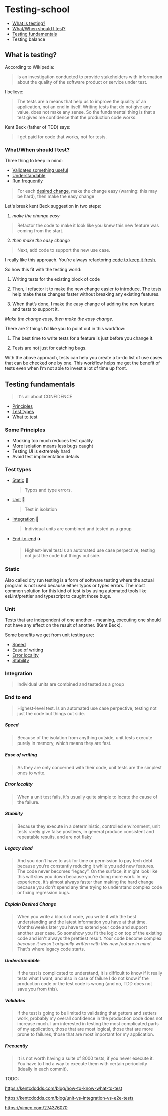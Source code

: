 # Testing-school

- [What is testing?](#what-is-testing)
- [What/When should I test?](#what/when-should-i-test)
- [Testing fundamentals](#testing-fundamentals)
- Testing balance

## What is testing?

According to Wikipedia:

> Is an investigation conducted to provide stakeholders with information about the quality of the software product or service under test.

I believe:

> The tests are a means that help us to improve the quality of an application, not an end in itself. Writing tests that do not give any value, does not make any sense. So the fundamental thing is that a test gives me confidence that the production code works.

Kent Beck (father of TDD) says:

> I get paid for code that works, not for tests.

### What/When should I test?

Three thing to keep in mind:

- [Validates something useful](#validates)
- [Understandable](#understandable)
- [Run frequently](#frecuently)

> For each [desired change](#explain-desired-change), make the change easy (warning: this may be hard), then make the easy change

Let's break kent Beck suggestion in two steps:

1. _make the change easy_

> Refactor the code to make it look like you knew this new feature was coming from the start.

2. _then make the easy change_

> Next, add code to support the new use case.

I really like this approach. You’re always refactoring [code to keep it fresh.](#legacy-dead)

So how this fit with the testing world:

1. Writing tests for the existing block of code

2. Then, I refactor it to make the new change easier to introduce. The tests help make these changes faster without breaking any existing features.

3. When that’s done, I make the easy change of adding the new feature and tests to support it.

_Make the change easy, then make the easy change._

There are 2 things I’d like you to point out in this workflow:

1. The best time to write tests for a feature is just before you change it.

2. Tests are not just for catching bugs.

With the above approach, tests can help you create a to-do list of use cases that can be checked one by one. This workflow helps me get the benefit of tests even when I’m not able to invest a lot of time up front.

## Testing fundamentals

> It's all about CONFIDENCE

- [Principles](#principles)
- [Test types](#test-types)
- [What to test](#what-to-test)

### Some Principles

- Mocking too much reduces test quality
- More isolation means less bugs caught
- Testing UI is extremely hard
- Avoid test implimentation details

### Test types

- [Static](#static) 🚴
  > Typos and type errors.
- [Unit](#unit) 🚗
  > Test in isolation
- [Integration](#integration) 🚆
  > Individual units are combined and tested as a group
- [End-to-end](#end-to-end) ✈️
  > Highest-level test.Is an automated use case perpective, testing not just the code but things out side.

### Static

Also called dry run testing is a form of software testing where the actual program is not used because either typos or types errors.
The most common solution for this kind of test is by using automated tools like esLint/prettier and typescript to caught those bugs.

### Unit

Tests that are independent of one another - meaning, executing one should not have any effect on the result of another. (Kent Beck).

Some benefits we get from unit testing are:

- [Speed](#Speed)
- [Ease of writing](#ease-of-writing)
- [Error locality](#error-locality)
- [Stability](#stability)

### Integration

> Individual units are combined and tested as a group

### End to end

> Highest-level test. Is an automated use case perpective, testing not just the code but things out side.

##### Speed

> Because of the isolation from anything outside, unit tests execute purely in memory, which means they are fast.

##### Ease of writing

> As they are only concerned with their code, unit tests are the simplest ones to write.

##### Error locality

> When a unit test fails, it's usually quite simple to locate the cause of the failure.

##### Stability

> Because they execute in a deterministic, controlled environment, unit tests rarely give false positives, in general produce consistent and repeatable results, and are not flaky

##### Legacy dead

> And you don’t have to ask for time or permission to pay tech debt because you’re constantly reducing it while you add new features. The code never becomes “legacy”. On the surface, it might look like this will slow you down because you’re doing more work. In my experience, it’s almost always faster than making the hard change because you don’t spend any time trying to understand complex code or fixing regression bugs.

##### Explain Desired Change

> When you write a block of code, you write it with the best understanding and the latest information you have at that time. Months/weeks later you have to extend your code and support another user case. So somehow you fit the logic on top of the existing code and isn't always the prettiest result. Your code become complex _because it wasn't originally written with this new feature in mind_. That's where legacy code starts.

##### Understandable

> If the test is complicated to understand, it is difficult to know if it really tests what I want, and also in case of failure I do not know if the production code or the test code is wrong (and no, TDD does not save you from this).

##### Validates

> If the test is going to be limited to validating that getters and setters work, probably my overall confidence in the production code does not increase much. I am interested in testing the most complicated parts of my application, those that are most logical, those that are more prone to failures, those that are most important for my application.

##### Frecuently

> It is not worth having a suite of 8000 tests, if you never execute it. You have to find a way to execute them with certain periodicity (ideally in each commit).

TODO:

https://kentcdodds.com/blog/how-to-know-what-to-test

https://kentcdodds.com/blog/unit-vs-integration-vs-e2e-tests

https://vimeo.com/274376070
